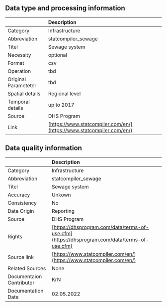 ## Data type and processing information 

|                      | Description                                                          |
|:---------------------|:---------------------------------------------------------------------|
| Category             | Infrastructure                                                       |
| Abbreviation         | statcompiler_sewage                                                  |
| Titel                | Sewage system                                                        |
| Necessity            | optional                                                             |
| Format               | csv                                                                  |
| Operation            | tbd                                                                  |
| Original Parameteter | tbd                                                                  |
| Spatial details      | Regional level                                                       |
| Temporal details     | up to 2017                                                           |
| Source               | DHS Program                                                          |
| Link                 | [https://www.statcompiler.com/en/](https://www.statcompiler.com/en/) |

## Data quality information 

|                          | Description                                                                                  |
|:-------------------------|:---------------------------------------------------------------------------------------------|
| Category                 | Infrastructure                                                                               |
| Abbreviation             | statcompiler_sewage                                                                          |
| Titel                    | Sewage system                                                                                |
| Accuracy                 | Unkown                                                                                       |
| Consistency              | No                                                                                           |
| Data Origin              | Reporting                                                                                    |
| Source                   | DHS Program                                                                                  |
| Rights                   | [https://dhsprogram.com/data/terms-of-use.cfm](https://dhsprogram.com/data/terms-of-use.cfm) |
| Source link              | [https://www.statcompiler.com/en/](https://www.statcompiler.com/en/)                         |
| Related Sources          | None                                                                                         |
| Documentaion Contributor | KrN                                                                                          |
| Documentation Date       | 02.05.2022                                                                                   |